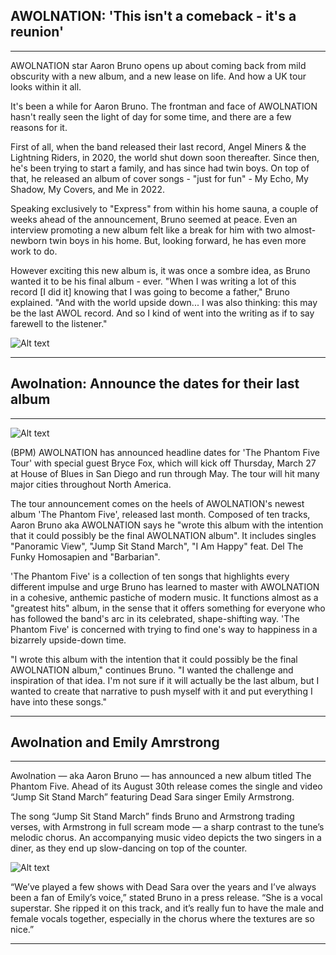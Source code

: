 ## AWOLNATION: 'This isn't a comeback - it's a reunion'
---
AWOLNATION star Aaron Bruno opens up about coming back from mild obscurity with a new album, and a new lease on life. And how a UK tour looks within it all.

It's been a while for Aaron Bruno. The frontman and face of AWOLNATION hasn't really seen the light of day for some time, and there are a few reasons for it.

First of all, when the band released their last record, Angel Miners & the Lightning Riders, in 2020, the world shut down soon thereafter. Since then, he's been trying to start a family, and has since had twin boys. On top of that, he released an album of cover songs - "just for fun" - My Echo, My Shadow, My Covers, and Me in 2022.

Speaking exclusively to "Express" from within his home sauna, a couple of weeks ahead of the announcement, Bruno seemed at peace. Even an interview promoting a new album felt like a break for him with two almost-newborn twin boys in his home. But, looking forward, he has even more work to do.

However exciting this new album is, it was once a sombre idea, as Bruno wanted it to be his final album - ever. "When I was writing a lot of this record [I did it] knowing that I was going to become a father," Bruno explained. "And with the world upside down... I was also thinking: this may be the last AWOL record. And so I kind of went into the writing as if to say farewell to the listener."

![Alt text](https://preludepress.com/wp-content/uploads/2022/05/AWOLNATION-Falling-Forward-Tour.webp)

----
## Awolnation: Announce the dates for their last album
----
![Alt text](https://xonomax.com/cdn/shop/files/598706.jpg?v=1726579266)

(BPM) AWOLNATION has announced headline dates for 'The Phantom Five Tour' with special guest Bryce Fox, which will kick off Thursday, March 27 at House of Blues in San Diego and run through May. The tour will hit many major cities throughout North America.

The tour announcement comes on the heels of AWOLNATION's newest album 'The Phantom Five', released last month. Composed of ten tracks, Aaron Bruno aka AWOLNATION says he "wrote this album with the intention that it could possibly be the final AWOLNATION album". It includes singles "Panoramic View", "Jump Sit Stand March", "I Am Happy" feat. Del The Funky Homosapien and "Barbarian".

'The Phantom Five' is a collection of ten songs that highlights every different impulse and urge Bruno has learned to master with AWOLNATION in a cohesive, anthemic pastiche of modern music. It functions almost as a "greatest hits" album, in the sense that it offers something for everyone who has followed the band's arc in its celebrated, shape-shifting way. 'The Phantom Five' is concerned with trying to find one's way to happiness in a bizarrely upside-down time.

"I wrote this album with the intention that it could possibly be the final AWOLNATION album," continues Bruno. "I wanted the challenge and inspiration of that idea. I'm not sure if it will actually be the last album, but I wanted to create that narrative to push myself with it and put everything I have into these songs."

---

## Awolnation and Emily Amrstrong
---
Awolnation — aka Aaron Bruno — has announced a new album titled The Phantom Five. Ahead of its August 30th release comes the single and video “Jump Sit Stand March” featuring Dead Sara singer Emily Armstrong.

The song “Jump Sit Stand March” finds Bruno and Armstrong trading verses, with Armstrong in full scream mode — a sharp contrast to the tune’s melodic chorus. An accompanying music video depicts the two singers in a diner, as they end up slow-dancing on top of the counter.

![Alt text](https://filtermexico.com/wp-content/uploads/2024/07/Credit_Xan-Doane_5E4A0741-1400x600.jpg)

“We’ve played a few shows with Dead Sara over the years and I’ve always been a fan of Emily’s voice,” stated Bruno in a press release. “She is a vocal superstar. She ripped it on this track, and it’s really fun to have the male and female vocals together, especially in the chorus where the textures are so nice.”

----









